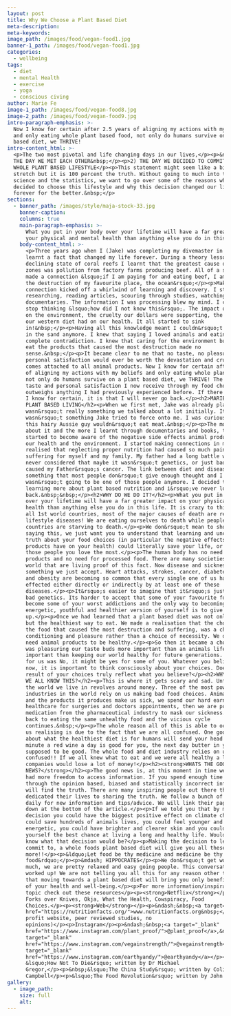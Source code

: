 ```yaml
---
layout: post
title: Why We Choose a Plant Based Diet
meta-description:
meta-keywords:
image_path: /images/food/vegan-food1.jpg
banner-1_path: /images/food/vegan-food1.jpg
categories:
  - wellbeing
tags:
  - diet
  - mental Health
  - exercise
  - yoga
  - conscious civing
author: Marie Fe
image-1_path: /images/food/vegan-food8.jpg
image-2_path: /images/food/vegan-food9.jpg
intro-paragraph-emphasis: >-
  Now I know for certain after 2.5 years of aligning my actions with my beliefs
  and only eating whole plant based food, not only do humans survive on a plant
  based diet, we THRIVE!
intro-content_html: >-
  <p>The two most pivotal and life changing days in our lives,</p><p>&nbsp;1)
  THE DAY WE MET EACH OTHER&nbsp;</p><p>2) THE DAY WE DECIDED TO COMMIT TO A
  WHOLE PLANT BASED LIFESTYLE</p><p>This statement might seem like a bit of a
  stretch but it is 100 percent the truth. Without going to much into the
  science and the statistics, we want to go over some of the reasons why we
  decided to choose this lifestyle and why this decision changed our lives
  forever for the better.&nbsp;</p>
sections:
  - banner_path: /images/style/maja-stock-33.jpg
    banner-caption:
    columns: true
    main-paragraph-emphasis: >-
      What you put in your body over your lifetime will have a far greater impact on
      your physical and mental health than anything else you do in this life
    body-content_html: >-
      <p>Three years ago when I (Jake) was completing my divemaster in Honduras I
      learnt a fact that changed my life forever. During a theory lesson about the
      declining state of coral reefs I learnt that the greatest cause of ocean dead
      zones was pollution from factory farms producing beef. All of a sudden my mind
      made a connection &lsquo;if I am paying for and eating beef, I am paying for
      the destruction of my favourite place, the ocean&rsquo;</p><p>Making this
      connection kicked off a whirlwind of learning and discovery. I started
      researching, reading articles, scouring through studies, watching
      documentaries. The information I was processing blew my mind. I couldn&rsquo;t
      stop thinking &lsquo;how did I not know this&rsquo;. The impact our diet had
      on the environment, the cruelty our dollars were supporting, the implications
      our western diet had on our health. It all started to sink
      in!&nbsp;</p><p>Having all this knowledge meant I couldn&rsquo;t keep my head
      in the sand anymore. I knew that saying I loved animals and eating them was a
      complete contradiction. I knew that caring for the environment but choosing to
      eat the products that caused the most destruction made no
      sense.&nbsp;</p><p>It became clear to me that no taste, no pleasure, no
      personal satisfaction would ever be worth the devastation and cruelty that
      comes attached to all animal products. Now I know for certain after 2.5 years
      of aligning my actions with my beliefs and only eating whole plant based food,
      not only do humans survive on a plant based diet, we THRIVE! The pleasure,
      taste and personal satisfaction I now receive through my food choices far
      outweighs anything I had previously experienced before. If there is one thing
      I know for certain, it is that I will never go back.</p><h2>MARIE'S JOURNEY TO
      PLANT BASED LIVING</h2><p>When we first met, Jake was already plant-based. It
      wasn&rsquo;t really something we talked about a lot initially. It definitely
      wasn&rsquo;t something Jake tried to force onto me. I was curious as to why
      this hairy Aussie guy wouldn&rsquo;t eat meat.&nbsp;</p><p>The more we talked
      about it and the more I learnt through documentaries and books, the more I
      started to become aware of the negative side effects animal products have on
      our health and the environment. I started making connections in my own life, I
      realised that neglecting proper nutrition had caused so much pain and
      suffering for myself and my family. My father had a long battle with cancer. I
      never considered that maybe it wasn&rsquo;t genetics, or just bad luck that
      caused my Father&rsquo;s cancer. The link between diet and disease is
      something that most people don&rsquo;t give enough thought and I decided I
      wasn&rsquo;t going to be one of those people anymore. I decided to commit to
      learning more about plant based nutrition and i&rsquo;ve never looked
      back.&nbsp;&nbsp;</p><h2>WHY DO WE DO IT?</h2><p>What you put in your body
      over your lifetime will have a far greater impact on your physical and mental
      health than anything else you do in this life. It is crazy to think that in
      all 1st world countries, most of the major causes of death are related to
      lifestyle diseases! We are eating ourselves to death while people in 3rd world
      countries are starving to death.</p><p>We don&rsquo;t mean to shock you by
      saying this, we just want you to understand that learning and uncovering the
      truth about your food choices (in particular the negative effects animal
      products have on your health) could literally save your life, or the lives of
      those people you love the most.</p><p>The human body has no need for animal
      products and no need for processed food. There are many societies around the
      world that are living proof of this fact. Now disease and sickness has become
      something we just accept. Heart attacks, strokes, cancer, diabetes, depression
      and obesity are becoming so common that every single one of us has been
      effected either directly or indirectly by at least one of these
      diseases.</p><p>It&rsquo;s easier to imagine that it&rsquo;s just luck, or its
      bad genetics. Its harder to accept that some of your favourite foods have
      become some of your worst addictions and the only way to becoming a more
      energetic, youthful and healthier version of yourself is to give them
      up.</p><p>Once we had learned that a plant based diet was not only healthy,
      but the healthiest way to eat. We made a realisation that the choice to eat
      the food that caused the most destruction and suffering, was a choice of
      conditioning and pleasure rather than a choice of necessity. We didn&rsquo;t
      need animal products to be healthy.</p><p>So then it became a choice for us,
      was pleasuring our taste buds more important than an animals life or more
      important than keeping our world healthy for future generations. The answer
      for us was No, it might be yes for some of you. Whatever you believe right
      now, it is important to think consciously about your choices. Does the end
      result of your choices truly reflect what you believe?</p><h2>WHY DON&rsquo;T
      WE ALL KNOW THIS?</h2><p>This is where it gets scary and sad. Unfortunately
      the world we live in revolves around money. Three of the most powerful
      industries in the world rely on us making bad food choices. Animal agriculture
      and the products it produces make us sick, we spend our hard earned money on
      healthcare for surgeries and doctors appointments, then we are prescribed
      medication from the pharmaceutical industry to mask our sickness. Then we go
      back to eating the same unhealthy food and the vicious cycle
      continues.&nbsp;</p><p>The whole reason all of this is able to occur without
      us realising is due to the fact that we are all confused. One google search
      about what the healthiest diet is for humans will send your head spinning. One
      minute a red wine a day is good for you, the next day butter in your coffee is
      supposed to be good. The whole food and diet industry relies on us being
      confused!! If we all knew what to eat and we were all healthy a lot of
      companies would lose a lot of money!</p><h2><strong>WHATS THE GOOD
      NEWS?</strong></h2><p>The good news is, at this moment in time we have never
      had more freedom to access information. If you spend enough time sifting
      through the opinion based, biased and statistically incorrect information, you
      will find the truth. There are many inspiring people out there that have
      dedicated their lives to sharing the truth. We follow a bunch of these people
      daily for new information and tips/advice. We will link their pages/websites
      down at the bottom of the article.</p><p>If we told you that by making one
      decision you could have the biggest positive effect on climate change, you
      could save hundreds of animals lives, you could feel younger and more
      energetic, you could have brighter and clearer skin and you could give
      yourself the best chance at living a long and healthy life. Would you want to
      know what that decision would be?</p><p>Making the decision to learn about and
      commit to, a whole foods plant based diet will give you all these things and
      more!!</p><p>&ldquo;Let food be thy medicine and medicine be thy
      food&rdquo;</p><p>&mdash; HIPPOCRATES</p><p>We don&rsquo;t get worked up about
      much, we are pretty relaxed and easy going people. This conversation gets us
      worked up! We are not telling you all this for any reason other than we know
      that moving towards a plant based diet will bring you only benefits in terms
      of your health and well-being.</p><p>For more information/inspiration on this
      topic check out these resources</p><p><strong>Netflix</strong></p><p>&ndash;
      Forks over Knives, Okja, What the Health, Cowspiracy, Food
      Choices.</p><p><strong>Web</strong></p><p>&ndash;&nbsp;<a target="_blank"
      href="https://nutritionfacts.org/">www.nutritionfacts.org&nbsp;</a>(non for
      profit website, peer reviewed studies, no
      opinions)</p><p>Instagram</p><p>&ndash;&nbsp;<a target="_blank"
      href="https://www.instagram.com/plant_proof/">@plant_proof</a>,&nbsp;<a
      target="_blank"
      href="https://www.instagram.com/vegainstrength/">@vegainstrength</a>,&nbsp;<a
      target="_blank"
      href="https://www.instagram.com/earthyandy/">@earthyandy</a></p><p><strong>Books</strong></p><p>&ndash;
      &lsquo;How Not To Die&rsquo; written by Dr Michael
      Gregor,</p><p>&nbsp;&lsquo;The China Study&rsquo; written by Colin T
      Campbell</p><p>&lsquo;The Food Revolution&rsquo; written by John Robbins</p>
gallery:
  - image_path:
    size: full
    alt: 
---
```


